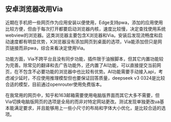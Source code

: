 ## 安卓浏览器改用Via

近期在手机把一些网页作为应用安装以便使用，Edge支持pwa，添加的应用使用比较方便，但由于每次打开都要启动浏览器内核，速度比较慢，决定查找使用系统webview的浏览器。这类浏览器主要包含X浏览器和Via。安装后发现流畅度和启动速度都有明显优势，X浏览器没有添加网页到桌面的选项，Via能添加但只是网页链接而非pwa，综合来看决定使用Via。

功能方面，Via不跨平台且没有同步功能，插件限于油猴脚本，但其它内置功能较为完善。除常见的翻译和去广告功能外，还内置了AI功能，可以直接提交当前网页，在不包含不必要功能的浏览器中也比较有优势。AI功能需要手动接入api，考虑减少延时，不应使用推理模型但也要保证回答质量，deepseek v3 0324是比较合适的模型，目前通过openrouter使用免费版本。

在我常用的网页中，知乎和163邮箱需要使用电脑版界面而其它大多不需要，但Via切换电脑版网页的选项是全局的而非对特定网站更改。测试发现单独更改ua基本能满足要求，并且能够用上一些小尺寸的布局和字体大小优化，是比较合适的选项。